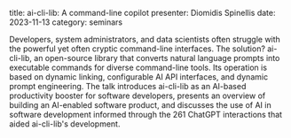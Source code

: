 title: ai-cli-lib: A command-line copilot
presenter: Diomidis Spinellis
date: 2023-11-13
category: seminars

Developers, system administrators, and data scientists often struggle
with the powerful yet often cryptic command-line interfaces.
The solution? ai-cli-lib, an open-source library that converts natural
language prompts into executable commands for diverse command-line tools.
Its operation is based on dynamic linking, configurable AI API interfaces,
and dynamic prompt engineering.
The talk introduces ai-cli-lib as an AI-based productivity booster
for software developers, presents an overview of building an AI-enabled
software product, and discusses the use of AI in software development
informed through the 261 ChatGPT interactions that aided ai-cli-lib's
development.
